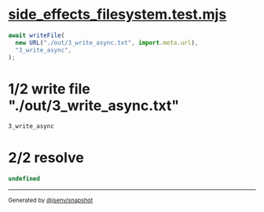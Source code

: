 # [side_effects_filesystem.test.mjs](../../side_effects_filesystem.test.mjs)

```js
await writeFile(
  new URL("./out/3_write_async.txt", import.meta.url),
  "3_write_async",
);
```

# 1/2 write file "./out/3_write_async.txt"

```txt
3_write_async
```

# 2/2 resolve

```js
undefined
```

---

<sub>
  Generated by <a href="https://github.com/jsenv/core/tree/main/packages/independent/snapshot">@jsenv/snapshot</a>
</sub>
